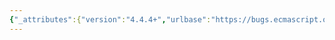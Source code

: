 ```yaml
---
{"_attributes":{"version":"4.4.4+","urlbase":"https://bugs.ecmascript.org/","maintainer":"dherman@mozilla.com"},"bug":{"bug_id":1490,"creation_ts":"2013-05-15 07:13:00 -0700","short_desc":"13.4 Generators delegating yield significant typos","delta_ts":"2013-07-15 17:04:04 -0700","product":"Draft for 6th Edition","component":"technical issue","version":"Rev 15: May 14, 2013 Draft","rep_platform":"All","op_sys":"All","bug_status":"RESOLVED","resolution":"FIXED","priority":"Normal","bug_severity":"enhancement","everconfirmed":true,"reporter":{"uid":"wingo","name":"Andy Wingo"},"assigned_to":{"uid":"allen","name":"Allen Wirfs-Brock"},"long_desc":[{"commentid":4019,"comment_count":0,"who":{"uid":"wingo","name":"Andy Wingo"},"bug_when":"2013-05-15 07:13:36 -0700","thetext":"Step 4. a. in the YieldExpression semantics is missing an important word:\n\n  If Type(value) is not then throw a TypeError exception.\n                       ^"},{"commentid":4020,"comment_count":1,"who":{"uid":"wingo","name":"Andy Wingo"},"bug_when":"2013-05-15 07:15:16 -0700","thetext":"The same is true of step 4.d."},{"commentid":4021,"comment_count":2,"who":{"uid":"wingo","name":"Andy Wingo"},"bug_when":"2013-05-15 07:18:12 -0700","thetext":"While we are here:\n\n  4. f. i. Let innerResult be the result of Invoke(iterator, \"value\", (received)).\n\nPresumably you mean \"next\"."},{"commentid":4320,"comment_count":3,"who":{"uid":"allen","name":"Allen Wirfs-Brock"},"bug_when":"2013-06-24 17:00:35 -0700","thetext":"fixed in rev16 editor's draft"},{"commentid":4475,"comment_count":4,"who":{"uid":"allen","name":"Allen Wirfs-Brock"},"bug_when":"2013-07-15 17:04:04 -0700","thetext":"fixed in rev16 draft.  July 15, 2013"}]}}
---
```


